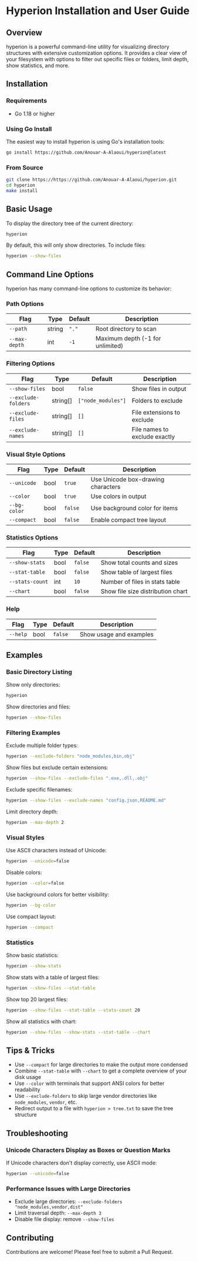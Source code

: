 # Hyperion Installation and User Guide

## Overview

hyperion is a powerful command-line utility for visualizing directory structures with extensive customization options. It provides a clear view of your filesystem with options to filter out specific files or folders, limit depth, show statistics, and more.

## Installation

### Requirements

- Go 1.18 or higher

### Using Go Install

The easiest way to install hyperion is using Go's installation tools:

```bash
go install https://github.com/Anouar-A-Alaoui/hyperion@latest
```

### From Source

```bash
git clone https://https://github.com/Anouar-A-Alaoui/hyperion.git
cd hyperion
make install
```

## Basic Usage

To display the directory tree of the current directory:

```bash
hyperion
```

By default, this will only show directories. To include files:

```bash
hyperion --show-files
```

## Command Line Options

hyperion has many command-line options to customize its behavior:

### Path Options

| Flag               | Type    | Default           | Description                          |
|--------------------|---------|-------------------|--------------------------------------|
| `--path`           | string  | `"."`             | Root directory to scan               |
| `--max-depth`      | int     | `-1`              | Maximum depth (-1 for unlimited)     |

### Filtering Options

| Flag               | Type      | Default            | Description                       |
|--------------------|-----------|--------------------|-----------------------------------|
| `--show-files`     | bool      | `false`            | Show files in output              |
| `--exclude-folders`| string[]  | `["node_modules"]` | Folders to exclude                |
| `--exclude-files`  | string[]  | `[]`               | File extensions to exclude        |
| `--exclude-names`  | string[]  | `[]`               | File names to exclude exactly     |

### Visual Style Options

| Flag               | Type      | Default           | Description                        |
|--------------------|-----------|-------------------|------------------------------------|
| `--unicode`        | bool      | `true`            | Use Unicode box-drawing characters |
| `--color`          | bool      | `true`            | Use colors in output               |
| `--bg-color`       | bool      | `false`           | Use background color for items     |
| `--compact`        | bool      | `false`           | Enable compact tree layout         |

### Statistics Options

| Flag               | Type      | Default           | Description                        |
|--------------------|-----------|-------------------|------------------------------------|
| `--show-stats`     | bool      | `false`           | Show total counts and sizes        |
| `--stat-table`     | bool      | `false`           | Show table of largest files        |
| `--stats-count`    | int       | `10`              | Number of files in stats table     |
| `--chart`          | bool      | `false`           | Show file size distribution chart  |

### Help

| Flag               | Type      | Default           | Description                        |
|--------------------|-----------|-------------------|------------------------------------|
| `--help`           | bool      | `false`           | Show usage and examples            |

## Examples

### Basic Directory Listing

Show only directories:

```bash
hyperion
```

Show directories and files:

```bash
hyperion --show-files
```

### Filtering Examples

Exclude multiple folder types:

```bash
hyperion --exclude-folders "node_modules,bin,obj"
```

Show files but exclude certain extensions:

```bash
hyperion --show-files --exclude-files ".exe,.dll,.obj"
```

Exclude specific filenames:

```bash
hyperion --show-files --exclude-names "config.json,README.md"
```

Limit directory depth:

```bash
hyperion --max-depth 2
```

### Visual Styles

Use ASCII characters instead of Unicode:

```bash
hyperion --unicode=false
```

Disable colors:

```bash
hyperion --color=false
```

Use background colors for better visibility:

```bash
hyperion --bg-color
```

Use compact layout:

```bash
hyperion --compact
```

### Statistics

Show basic statistics:

```bash
hyperion --show-stats
```

Show stats with a table of largest files:

```bash
hyperion --show-files --stat-table
```

Show top 20 largest files:

```bash
hyperion --show-files --stat-table --stats-count 20
```

Show all statistics with chart:

```bash
hyperion --show-files --show-stats --stat-table --chart
```

## Tips & Tricks

- Use `--compact` for large directories to make the output more condensed
- Combine `--stat-table` with `--chart` to get a complete overview of your disk usage
- Use `--color` with terminals that support ANSI colors for better readability
- Use `--exclude-folders` to skip large vendor directories like `node_modules`, `vendor`, etc.
- Redirect output to a file with `hyperion > tree.txt` to save the tree structure

## Troubleshooting

### Unicode Characters Display as Boxes or Question Marks

If Unicode characters don't display correctly, use ASCII mode:

```bash
hyperion --unicode=false
```

### Performance Issues with Large Directories

- Exclude large directories: `--exclude-folders "node_modules,vendor,dist"`
- Limit traversal depth: `--max-depth 3`
- Disable file display: remove `--show-files`

## Contributing

Contributions are welcome! Please feel free to submit a Pull Request.
